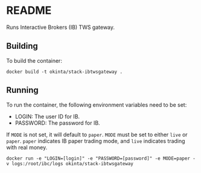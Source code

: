 # README

Runs Interactive Brokers (IB) TWS gateway.

## Building

To build the container:

    docker build -t okinta/stack-ibtwsgateway .

## Running

To run the container, the following environment variables need to be set:

* LOGIN: The user ID for IB.
* PASSWORD: The password for IB.

If `MODE` is not set, it will default to `paper`. `MODE` must be set to either
`live` or `paper`. `paper` indicates IB paper trading mode, and `live`
indicates trading with real money.

    docker run -e "LOGIN=[login]" -e "PASSWORD=[password]" -e MODE=paper -v logs:/root/ibc/logs okinta/stack-ibtwsgateway
